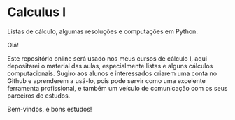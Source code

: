 # Calculus I
Listas de cálculo, algumas resoluções e computações em Python.

Olá! 

Este repositório online será usado nos meus cursos de cálculo I, aqui depositarei o material das aulas, especialmente listas e alguns cálculos computacionais. Sugiro aos alunos e interessados criarem uma conta no Github e aprenderem a usá-lo, pois pode servir como uma excelente ferramenta profissional, e também um veículo de comunicação com os seus parceiros de estudos.

Bem-vindos, e bons estudos!

